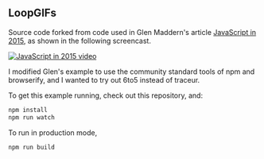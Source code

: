 ## LoopGIFs

Source code forked from code used in Glen Maddern's article [JavaScript in 2015](http://glenmaddern.com/articles/javascript-in-2015), as shown in the following screencast.

[![JavaScript in 2015 video](https://img.youtube.com/vi/iukBMY4apvI/hqdefault.jpg)](https://www.youtube.com/watch?v=iukBMY4apvI)

I modified Glen's example to use the community standard tools of npm and browserify, and I wanted to try out 6to5 instead of traceur.

To get this example running, check out this repository, and:

```sh
npm install
npm run watch
```

To run in production mode,
```sh
npm run build
```
